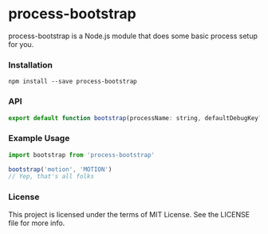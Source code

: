# process-bootstrap

process-bootstrap is a Node.js module that does some basic process setup for you.

### Installation

```
npm install --save process-bootstrap
```

### API

```js
export default function bootstrap(processName: string, defaultDebugKey?: string)
```

### Example Usage
```js
import bootstrap from 'process-bootstrap'

bootstrap('motion', 'MOTION')
// Yep, that's all folks
```

### License

This project is licensed under the terms of MIT License. See the LICENSE file for more info.
